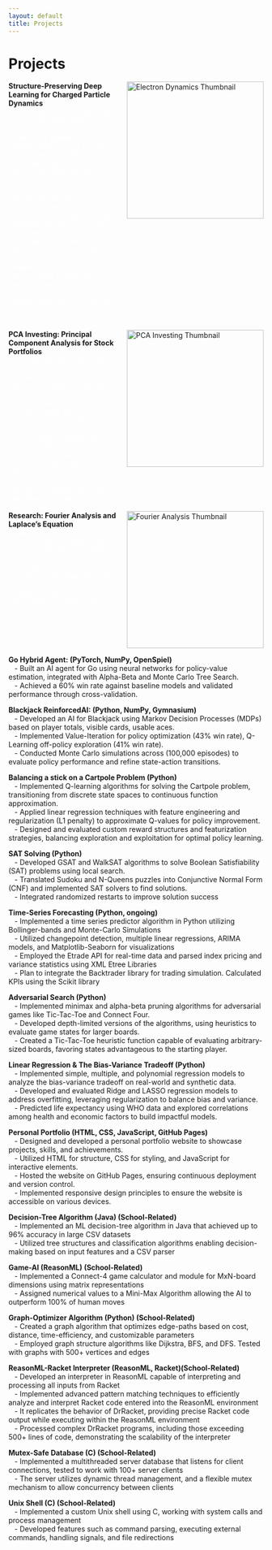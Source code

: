 ```yaml
---
layout: default
title: Projects
---
```

<div class="center">
    <h1> Projects</h1>
</div>
<div style="display: flex; flex-direction: column; align-items: flex-start; margin-bottom: 30px;">
    <div style="display: flex; justify-content: space-between; width: 100%;">
        <div>
            <strong>Structure-Preserving Deep Learning for Charged Particle Dynamics</strong> <i class="fas fa-atom" style="color: #9b59b6;"></i> <br>
            <span style="color: white;">
            &nbsp;&nbsp;&nbsp;- Developed a framework for learning charged particle dynamics in electromagnetic fields using Symplectic, Poisson, and Physics-Informed Neural Networks (PINNs).<br>
            &nbsp;&nbsp;&nbsp;- Modeled dynamical systems with Hamiltonian and non-canonical Poisson structure using neural architectures aligned with structure-preserving flows.<br>
            &nbsp;&nbsp;&nbsp;- Solved inverse problems by estimating physical parameters (mass and charge) via hybrid loss minimization that balances data and physical consistency.<br>
            &nbsp;&nbsp;&nbsp;- Implemented custom symplectic blocks, latent diffeomorphic mappings, and evaluated volume preservation to approximate symplectomorphisms in learned dynamics.
            </span>
        </div>
        <div style="flex-shrink: 0; margin-left: 20px;">
            <a href="assets/files/electron_dynamics_DL.pdf" target="_blank" title="Charged Particle Dynamics with DL">
                <img src="{{ site.baseurl }}/assets/images/thumbnails/electron.png" alt="Electron Dynamics Thumbnail" style="width: 270px; height: auto;">
            </a>
        </div>
    </div>
</div>
<div style="display: flex; flex-direction: column; align-items: flex-start;">
    <div style="display: flex; justify-content: space-between; width: 100%;">
        <div>
            <strong>PCA Investing: Principal Component Analysis for Stock Portfolios</strong> <i class="fas fa-chart-line" style="color: #3498db;"></i> <br>
            <span style="color: white;">
            &nbsp;&nbsp;&nbsp;- Conducted PCA on stock returns to identify principal components capturing the majority of variance in market data. <br>
            &nbsp;&nbsp;&nbsp;- Built a market-neutral trading strategy based on risk-normalized eigenportfolios and factor returns.<br>
            &nbsp;&nbsp;&nbsp;- Evaluated in-sample and out-of-sample performance, visualizing cumulative returns and computing Sharpe and Information Ratios. <br>
            &nbsp;&nbsp;&nbsp;- Simulated dynamic portfolio allocation strategies to mitigate look-ahead bias and optimize alpha prediction.<br>
            </span>
        </div>
        <div style="flex-shrink: 0; margin-left: 20px;">
            <a href="ECON_1750_PCA (1).pdf" target="_blank" title="PCA Investing Project">
                <img src="{{ site.baseurl }}/assets/images/thumbnails/PCA_thumbnail.jpg" alt="PCA Investing Thumbnail" style="width: 270px; height: auto;">
            </a>
        </div>
    </div>
</div>

<div style="display: flex; flex-direction: column; align-items: flex-start;">
    <div style="display: flex; justify-content: space-between; width: 100%;">
        <div>
            <strong>Research: Fourier Analysis and Laplace’s Equation</strong> <i class="fas fa-book" style="color: #f39c12;"></i>  <br>
            <span style="color: white;">
            &nbsp;&nbsp;&nbsp;- Authored a 50-page research paper in Real Analysis and Linear Algebra: complex-real function theory, convergence criteria  <br>
            &nbsp;&nbsp;&nbsp;- Explored the importance of Fourier Series to Laplace’s 2-D Equation complete solution space with 4 Boundary Dirichlet conditions  
            </span>
        </div>
        <div style="flex-shrink: 0; margin-left: 20px;">
            <a href="assets/files/Extended_Essay.pdf" target="_blank" title="Fourier Analysis Research">
                <img src="{{ site.baseurl }}/assets/images/thumbnails/EE_thumbnail.jpg" alt="Fourier Analysis Thumbnail" style="width: 270px; height: auto;">
            </a>
        </div>
    </div>
</div>

**Go Hybrid Agent: (PyTorch, NumPy, OpenSpiel)** <i class="fab fa-python" style="color: #3776AB;"></i>  
&nbsp;&nbsp;&nbsp;- Built an AI agent for Go using neural networks for policy-value estimation, integrated with Alpha-Beta and Monte Carlo Tree Search.  
&nbsp;&nbsp;&nbsp;- Achieved a 60% win rate against baseline models and validated performance through cross-validation.  

**Blackjack ReinforcedAI: (Python, NumPy, Gymnasium)** <i class="fab fa-python" style="color: #3776AB;"></i>  
&nbsp;&nbsp;&nbsp;- Developed an AI for Blackjack using Markov Decision Processes (MDPs) based on player totals, visible cards, usable aces.  
&nbsp;&nbsp;&nbsp;- Implemented Value-Iteration for policy optimization (43% win rate), Q-Learning off-policy exploration (41% win rate).  
&nbsp;&nbsp;&nbsp;- Conducted Monte Carlo simulations across (100,000 episodes) to evaluate policy performance and refine state-action transitions.  

**Balancing a stick on a Cartpole Problem  (Python)** <i class="fab fa-python" style="color: #3776AB;"></i>  
&nbsp;&nbsp;&nbsp;- Implemented Q-learning algorithms for solving the Cartpole problem, transitioning from discrete state spaces to continuous function approximation.  
&nbsp;&nbsp;&nbsp;- Applied linear regression techniques with feature engineering and regularization (L1 penalty) to approximate Q-values for policy improvement.  
&nbsp;&nbsp;&nbsp;- Designed and evaluated custom reward structures and featurization strategies, balancing exploration and exploitation for optimal policy learning. 

**SAT Solving (Python)** <i class="fab fa-python" style="color: #3776AB;"></i>  
&nbsp;&nbsp;&nbsp;- Developed GSAT and WalkSAT algorithms to solve Boolean Satisfiability (SAT) problems using local search.  
&nbsp;&nbsp;&nbsp;- Translated Sudoku and N-Queens puzzles into Conjunctive Normal Form (CNF) and implemented SAT solvers to find solutions.  
&nbsp;&nbsp;&nbsp;- Integrated randomized restarts to improve solution success

**Time-Series Forecasting (Python, ongoing)** <i class="fab fa-python" style="color: #3776AB;"></i>  
&nbsp;&nbsp;&nbsp;- Implemented a time series predictor algorithm in Python utilizing Bollinger-bands and Monte-Carlo Simulations  
&nbsp;&nbsp;&nbsp;- Utilized changepoint detection, multiple linear regressions, ARIMA models, and Matplotlib-Seaborn for visualizations  
&nbsp;&nbsp;&nbsp;- Employed the Etrade API for real-time data and parsed index pricing and variance statistics using XML Etree Libraries  
&nbsp;&nbsp;&nbsp;- Plan to integrate the Backtrader library for trading simulation. Calculated KPIs using the Scikit library  

**Adversarial Search (Python)** <i class="fab fa-python" style="color: #3776AB;"></i>  
&nbsp;&nbsp;&nbsp;- Implemented minimax and alpha-beta pruning algorithms for adversarial games like Tic-Tac-Toe and Connect Four.  
&nbsp;&nbsp;&nbsp;- Developed depth-limited versions of the algorithms, using heuristics to evaluate game states for larger boards.  
&nbsp;&nbsp;&nbsp;- Created a Tic-Tac-Toe heuristic function capable of evaluating arbitrary-sized boards, favoring states advantageous to the starting player. 

**Linear Regression & The Bias-Variance Tradeoff (Python)** <i class="fab fa-python" style="color: #3776AB;"></i>  
&nbsp;&nbsp;&nbsp;- Implemented simple, multiple, and polynomial regression models to analyze the bias-variance tradeoff on real-world and synthetic data.  
&nbsp;&nbsp;&nbsp;- Developed and evaluated Ridge and LASSO regression models to address overfitting, leveraging regularization to balance bias and variance.  
&nbsp;&nbsp;&nbsp;- Predicted life expectancy using WHO data and explored correlations among health and economic factors to build impactful models. 

**Personal Portfolio (HTML, CSS, JavaScript, GitHub Pages)** <i class="fab fa-html5" style="color: #e34c26;"></i> <i class="fab fa-css3-alt" style="color: #1572B6;"></i> <i class="fab fa-js" style="color: #f7df1e;"></i> <i class="fab fa-github" style="color: #181717;"></i>  
&nbsp;&nbsp;&nbsp;- Designed and developed a personal portfolio website to showcase projects, skills, and achievements.  
&nbsp;&nbsp;&nbsp;- Utilized HTML for structure, CSS for styling, and JavaScript for interactive elements.  
&nbsp;&nbsp;&nbsp;- Hosted the website on GitHub Pages, ensuring continuous deployment and version control.  
&nbsp;&nbsp;&nbsp;- Implemented responsive design principles to ensure the website is accessible on various devices.  

**Decision-Tree Algorithm (Java) (School-Related)** <i class="fab fa-java" style="color: #007396;"></i>  
&nbsp;&nbsp;&nbsp;- Implemented an ML decision-tree algorithm in Java that achieved up to 96% accuracy in large CSV datasets  
&nbsp;&nbsp;&nbsp;- Utilized tree structures and classification algorithms enabling decision-making based on input features and a CSV parser  

**Game-AI (ReasonML) (School-Related)** <i class="fas fa-gamepad" style="color: #e74c3c;"></i>  
&nbsp;&nbsp;&nbsp;- Implemented a Connect-4 game calculator and module for MxN-board dimensions using matrix representations  
&nbsp;&nbsp;&nbsp;- Assigned numerical values to a Mini-Max Algorithm allowing the AI to outperform 100% of human moves  

**Graph-Optimizer Algorithm (Python) (School-Related)** <i class="fab fa-python" style="color: #3776AB;"></i>  
&nbsp;&nbsp;&nbsp;- Created a graph algorithm that optimizes edge-paths based on cost, distance, time-efficiency, and customizable parameters  
&nbsp;&nbsp;&nbsp;- Employed graph structure algorithms like Dijkstra, BFS, and DFS. Tested with graphs with 500+ vertices and edges  

**ReasonML-Racket Interpreter (ReasonML, Racket)(School-Related)** <i class="fas fa-code" style="color: #2ecc71;"></i>  
&nbsp;&nbsp;&nbsp;- Developed an interpreter in ReasonML capable of interpreting and processing all inputs from Racket  
&nbsp;&nbsp;&nbsp;- Implemented advanced pattern matching techniques to efficiently analyze and interpret Racket code entered into the ReasonML environment  
&nbsp;&nbsp;&nbsp;- It replicates the behavior of DrRacket, providing precise Racket code output while executing within the ReasonML environment  
&nbsp;&nbsp;&nbsp;- Processed complex DrRacket programs, including those exceeding 500+ lines of code, demonstrating the scalability of the interpreter  

**Mutex-Safe Database (C) (School-Related)** <i class="fas fa-database" style="color: #3498db;"></i>  
&nbsp;&nbsp;&nbsp;- Implemented a multithreaded server database that listens for client connections, tested to work with 100+ server clients  
&nbsp;&nbsp;&nbsp;- The server utilizes dynamic thread management, and a flexible mutex mechanism to allow concurrency between clients  

**Unix Shell (C) (School-Related)** <i class="fas fa-terminal" style="color: #1abc9c;"></i>  
&nbsp;&nbsp;&nbsp;- Implemented a custom Unix shell using C, working with system calls and process management  
&nbsp;&nbsp;&nbsp;- Developed features such as command parsing, executing external commands, handling signals, and file redirections  
